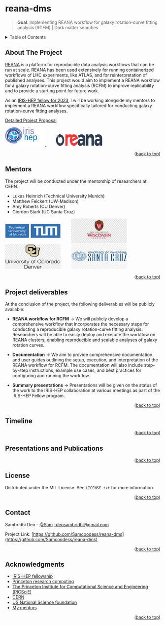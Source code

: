 <a name="readme-top"></a>

# reana-dms
>**Goal**: Implementing REANA workflow for galaxy rotation-curve fitting analysis (RCFM) | Dark matter searches


<!-- TABLE OF CONTENTS -->
<details>
  <summary>Table of Contents</summary>
  <ol>
    <li>
      <a href="#about-the-project">About The Project</a>
    </li>
    <li>
      <a href="#mentors">Mentors</a>
    </li>
    <li><a href="#project-deliverables">Project Deliverables</a></li>
    <li><a href="#timeline">Timeline</a></li>
    <li><a href="#presentations-and-publications">Presentations and Publications</a></li>
    <li><a href="#license">License</a></li>
    <li><a href="#contact">Contact</a></li>
    <li><a href="#acknowledgments">Acknowledgments</a></li>
  </ol>
</details>



<!-- ABOUT THE PROJECT -->
## About The Project
[REANA](https://reana.io/) is a platform for reproducible data analysis workflows that can be run at scale. REANA has been used extensively for running containerized workflows of LHC experiments, like ATLAS, and for reinterpretation of published analyses. This project would aim to implement a REANA workflow for a galaxy rotation-curve fitting analysis (RCFM) to improve replicability and to provide a starting point for future work.

As an [IRIS-HEP fellow for 2023](https://iris-hep.org/fellows/Samcoodess.html), I will be working alongside my mentors to implement a REANA workflow specifically tailored for
conducting galaxy rotation-curve fitting analyses.

[Detailed Project Proposal](https://iris-hep.org/assets/pdf/fellows-2023/IRIS000-proposal-Sambridhi-Deo.pdf)
    &nbsp; &nbsp; &nbsp; &nbsp;


<a href="https://iris-hep.org/fellows/Samcoodess.html"><img src="images/iris-hep-logo.png" alt="Logo" width="130" height="60"> </a>
    &nbsp; &nbsp; &nbsp; &nbsp;
<a href="https://reana.io/"><img src="images/reana.png" alt="Logo" width="150" height="40"> </a>





<p align="right">(<a href="#readme-top">back to top</a>)</p>

<!-- Mentors -->
## Mentors
The project will be conducted under the mentorship of
researchers at CERN.

* Lukas Heinrich (Technical University Munich)
* Matthew Feickert (UW-Madison)
* Amy Roberts (CU Denver)
* Giordon Stark (UC Santa Cruz)

<p float="left">
  <img src="images/tmu.png" alt="Logo" width="180" height="80">  
  &nbsp; &nbsp; &nbsp; &nbsp;    
  <img src="images/UW-madison.jpeg" alt="Logo" width="180" height="80">
  &nbsp; &nbsp; &nbsp; &nbsp;
  <img src="images/cu_denver.png" alt="Logo" width="180" height="80">
    &nbsp; &nbsp; &nbsp; &nbsp;
  <img src="images/uc_santa_cruz.jpg" alt="Logo" width="180" height="80">  
</p>




<p align="right">(<a href="#readme-top">back to top</a>)</p>

<!-- Project Deliverables -->
## Project deliverables
At the conclusion of the project, the following deliverables will be publicly available:

* **REANA workflow for RCFM** &#8594;
We will publicly develop a comprehensive workflow that
incorporates the necessary steps for conducting a reproducible galaxy rotation-curve
fitting analysis. Researchers will be able to easily deploy and execute the workflow on
REANA clusters, enabling reproducible and scalable analyses of galaxy rotation curves.

* **Documentation** &#8594;
We aim to provide comprehensive documentation and user guides
outlining the setup, execution, and interpretation of the REANA workflow for RCFM. The
documentation will also include step-by-step instructions, example use cases, and best
practices for configuring and running the workflow.

* **Summary presentations** &#8594;
Presentations will be given on the status of the work to the
IRIS-HEP collaboration at various meetings as part of the IRIS-HEP Fellow program.
<p align="right">(<a href="#readme-top">back to top</a>)</p>

<!-- Timeline -->
## Timeline


<p align="right">(<a href="#readme-top">back to top</a>)</p>

<!-- Presentations and publications -->
## Presentations and Publications


<p align="right">(<a href="#readme-top">back to top</a>)</p>


<!-- LICENSE -->
## License

Distributed under the MIT License. See `LICENSE.txt` for more information.

<p align="right">(<a href="#readme-top">back to top</a>)</p>



<!-- CONTACT -->
## Contact

Sambridhi Deo - [@Sam](https://www.linkedin.com/in/sambridhi-deo-3002b0206/) -deosambridhi@gmail.com

Project Link: [https://github.com/Samcoodess/reana-dms](https://github.com/Samcoodess/reana-dms)

<p align="right">(<a href="#readme-top">back to top</a>)</p>



<!-- ACKNOWLEDGMENTS -->
## Acknowledgments

* [IRIS-HEP fellowship](https://iris-hep.org/fellows.html)
* [Princeton research computing](https://researchcomputing.princeton.edu/about/people/iris-hep-software-institute)
* [The Princeton Institute for Computational Science and Engineering (PICSciE) ](https://researchcomputing.princeton.edu/about/about-picscie)
* [CERN](https://indico.cern.ch/category/10492/)
* [US National Science foundation](https://www.nsf.gov/)
* [My mentors](#mentors)
<p align="right">(<a href="#readme-top">back to top</a>)</p>





